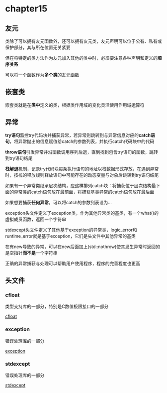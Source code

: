 # chapter15

## 友元

类除了可以拥有友元函数外，还可以拥有友元类，友元声明可以位于公有、私有或保护部分，其与所在位置无关紧要

但在将特定的类方法作为友元加入其他的类中时，必须要注意各种声明和定义的**顺序关系**

可以将一个函数作为**多个类**的友元函数

## 嵌套类

嵌套类就是在**类中**定义的类，根据类作用域的变化灵活使用作用域运算符

## 异常

**try语句**监控try代码块并捕获异常，若异常则跳转到与异常信息对应的**catch语句**，将异常抛出的信息赋值给catch的参数列表，并执行catch代码块中的代码

**throw语句**引发异常并沿函数调用序列后退，直到找到包含try语句的函数，跳转到try语句结尾

**栈解退**机制，记录try代码块每条执行语句的地址以栈数据形式存放，在遇到异常时，按栈的释放规则释放语句中可能存在的动态变量与对象后跳转到try语句结尾

如果有一个异常类继承层次结构，应这样排列catch块：将捕获位于层次结构最下面的异常类的catch语句放在最前面，将捕获基类异常的catch语句放在最后面

如果想要捕获**任何异常**，可以将catch的参数列表设为...

exception头文件定义了exception类，作为其他异常类的基类，有一个what()的虚拟成员函数，返回一个字符串

stdexcept头文件定义了其他基于exception的异常类，logic_error和runtime_error就是基于exception，它们是头文件中其他异常的基类

在有new导致的异常，可以在new后面加上(std::nothrow)使其发生异常时返回的是空指针**而不是**一个字符串

正确的异常捕获与处理可以帮助用户使用程序，程序的完善程度也更高

## 头文件

### cfloat

类型支持库的一部分，特别是C数值极限接口的一部分

[cfloat](http://www.cppds.com/cpp/header/cfloat.html)

### exception

错误处理库的一部分

[exception](http://www.cppds.com/cpp/header/exception.html)

### stdexcept

错误处理库的一部分

[stdexcept](http://www.cppds.com/cpp/header/stdexcept.html)
